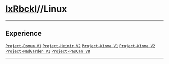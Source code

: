 # [lxRbckl](https://github.com/lxRbckl/lxRbckl/tree/main)//Linux

---

## Experience
[`Project-Domum V1`](https://github.com/lxRbckl/Project-Domum/blob/V1/README.md) [`Project-Heimir V2`](https://github.com/lxRbckl/Project-Heimir/blob/V2/README.md) [`Project-Kinma V1`](https://github.com/lxRbckl/Project-Kinma/blob/V1/README.md) [`Project-Kinma V2`](https://github.com/lxRbckl/Project-Kinma/blob/V2/README.md) [`Project-MadGarden V1`](https://github.com/lxRbckl/Project-MadGarden/blob/V1/README.md) [`Project-PasCam V8`](https://github.com/lxRbckl/Project-PasCam/blob/V8/README.md)

---
